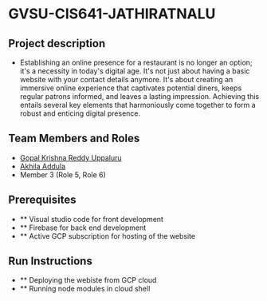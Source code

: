 # GVSU-CIS641-JATHIRATNALU

## Project description
- Establishing an online presence for a restaurant is no longer an option; it's a necessity in today's digital age. It's not just about having a basic website with your contact details anymore. It's about creating an immersive online experience that captivates potential diners, keeps regular patrons informed, and leaves a lasting impression. Achieving this entails several key elements that harmoniously come together to form a robust and enticing digital presence.

## Team Members and Roles

* [Gopal Krishna Reddy Uppaluru](https://github.com/gopalUppaluru73/CIS641-HW2-Uppaluru)
* [Akhila Addula](https://github.com/Akhila15823/CIS641-HW2-ADDULA)
* Member 3 (Role 5, Role 6)

## Prerequisites

- ** Visual studio code for front development
- ** Firebase for back end development
- ** Active GCP subscription for hosting of the website

## Run Instructions

- ** Deploying the webiste from GCP cloud
- ** Running node modules in cloud shell
